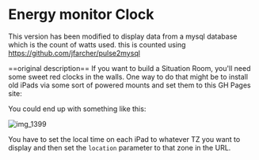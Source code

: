 # Energy monitor Clock

This version has been modified to display data from a mysql database which is the count of watts used. this is counted using https://github.com/jfarcher/pulse2mysql



==original description==
If you want to build a Situation Room, you'll need some sweet red clocks in the walls.  One way to do that might be to install old iPads via some sort of powered mounts and set them to this GH Pages site: 

You could end up with something like this:

![img_1399](https://f.cloud.github.com/assets/70/1504950/e0d8ca26-48c8-11e3-874f-5e0bbad613ed.jpg)

You have to set the local time on each iPad to whatever TZ you want to display and then set the `location` parameter to that zone in the URL.
